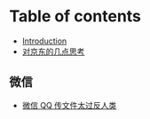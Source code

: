 # Table of contents

* [Introduction](README.md)
* [对京东的几点思考](dui-jing-dong-de-ji-dian-si-kao.md)

## 微信

* [微信 QQ 传文件太过反人类](wei-xin/wei-xin-qq-chuan-wen-jian-tai-guo-fan-ren-lei.md)

